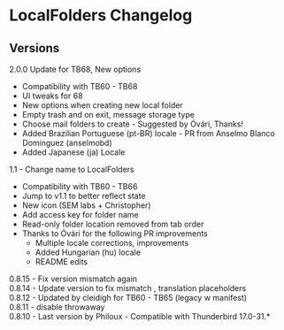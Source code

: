 # LocalFolders Changelog

## Versions

2.0.0 Update for TB68, New options
- Compatibility with TB60 - TB68
- UI tweaks for 68
- New options when creating new local folder
- Empty trash and on exit, message storage type
- Choose mail folders to create - Suggested by Óvári, Thanks!
- Added Brazilian Portuguese (pt-BR) locale - PR from Anselmo Blanco Dominguez (anselmobd)
- Added Japanese (ja) Locale

1.1 - Change name to LocalFolders
- Compatibility with TB60 - TB66
- Jump to v1.1 to better reflect state
- New icon (SEM labs + Christopher)
- Add access key for folder name
- Read-only folder location removed from  tab order
- Thanks to Óvári for the following PR improvements
  - Multiple locale corrections, improvements
  - Added Hungarian (hu) locale 
  - README edits
  
0.8.15	- Fix version mismatch again  
0.8.14	- Update version to fix mismatch , translation placeholders  
0.8.12	- Updated by cleidigh for TB60 - TB65 (legacy w manifest)  
0.8.11	- disable throwaway  
0.8.10	- Last version by Philoux - Compatible with Thunderbird 17.0-31.*  
